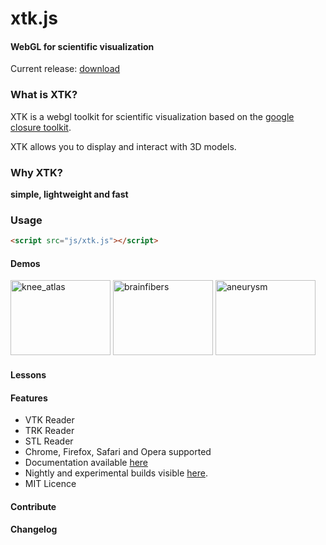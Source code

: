 xtk.js
======

#### WebGL for scientific visualization ####
Current release: <a href="https://github.com/xtk/X/downloads">download</a>

### What is XTK? ###
<p>XTK is a webgl toolkit for scientific visualization based on the <a href="http://code.google.com/closure/">google closure toolkit</a>.</p>
<p>XTK allows you to display and interact with 3D models.</p>

### Why XTK? ####
<p><b>simple, lightweight and fast</b></p>

### Usage ###
```html
<script src="js/xtk.js"></script>
```

#### Demos ####
<a href="http://demos.goxtk.com/knee_atlas/"><img src="http://xtk.github.com/demos/knee_atlas/caption.png" width="160" height="120" alt="knee_atlas"></a>
<a href="http://demos.goxtk.com/brainfibers/"><img src="http://xtk.github.com/demos/brainfibers/caption.png" width="160" height="120" alt="brainfibers"></a>
<a href="http://demos.goxtk.com/aneurysm/"><img src="http://xtk.github.com/demos/aneurysm/caption.png" width="160" height="120" alt="aneurysm"></a>

#### Lessons ####

#### Features ####
<ul>
<li>VTK Reader</li>
<li>TRK Reader</li>
<li>STL Reader</li>
<li>Chrome, Firefox, Safari and Opera supported</li>
<li>Documentation available <a href="https://github.com/xtk/X/blob/master/doc/index.html">here</a> </li>
<li>Nightly and experimental builds visible <a href="http://cdash.goxtk.com/index.php?project=XTK">here</a>.</li>
<li>MIT Licence </li>
</ul>

#### Contribute ####

#### Changelog ####
<ul>

</ul>
